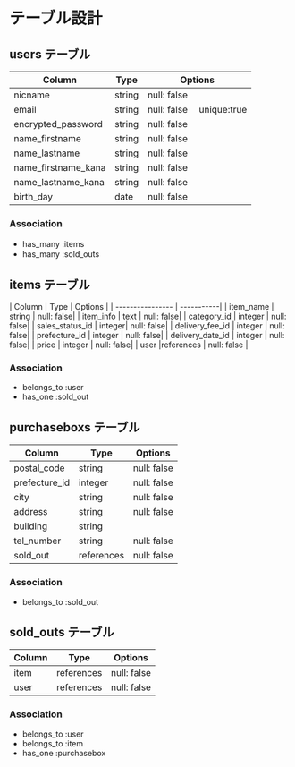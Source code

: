 <!-- アソシエーションを書くこと・ER図で書かれているカラムを全て網羅すること -->
# テーブル設計

## users テーブル

| Column              | Type   | Options     |
| ------------------  | ------ | ----------- |
| nicname             | string | null: false |
| email               | string | null: false 　unique:true|
| encrypted_password  | string | null: false |
| name_firstname      | string | null: false |
| name_lastname       | string | null: false |
| name_firstname_kana | string | null: false  |   
| name_lastname_kana  | string | null: false  |
| birth_day           | date| null: false |

### Association
- has_many :items　
- has_many :sold_outs

## items テーブル

| Column           | Type   | Options    |
| ---------------- | -----------|
| item_name        | string | null: false|
| item_info        | text   | null: false|
| category_id      | integer | null: false|
| sales_status_id  | integer| null: false|
| delivery_fee_id  | integer | null: false|
| prefecture_id    | integer | null: false|
| delivery_date_id | integer | null: false|
| price            | integer | null: false|
| user             |references | null: false |

### Association
- belongs_to :user 
- has_one    :sold_out
## purchaseboxs テーブル

| Column        | Type       | Options|
| ------        | ---------- | -------|
| postal_code   |string | null: false |
| prefecture_id  |integer| null: false |
| city           |string | null: false |
| address        |string | null: false |
| building       |string | 
| tel_number     |string | null: false |
| sold_out       |references | null: false |
### Association

- belongs_to :sold_out


## sold_outs テーブル

| Column  | Type       | Options |
| ------- | ---------- | -------|
| item |references | null: false |
| user |references | null: false |

### Association

- belongs_to :user
- belongs_to :item
- has_one    :purchasebox
